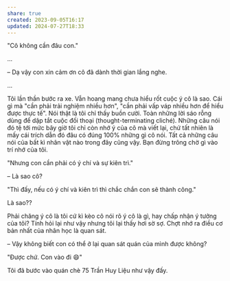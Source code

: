 ```yaml
---
share: true
created: 2023-09-05T16:17
updated: 2024-07-27T18:33
---
```

"Cô không cần đâu con."  
  
...  
  
– Dạ vậy con xin cảm ơn cô đã dành thời gian lắng nghe.  
  
...  
  
Tôi lần thần bước ra xe. Vẫn hoang mang chưa hiểu rốt cuộc ý cô là sao. Cái gì mà "cần phải trải nghiệm nhiều hơn", "cần phải vấp váp nhiều hơn để hiểu được thực tế". Nói thật là tôi chỉ thấy buồn cười. Toàn những lời sáo rỗng dùng để dập tắt cuộc đối thoại (thought-terminating cliché). Những câu nói đó tệ tới mức bây giờ tôi chỉ còn nhớ ý của cô mà viết lại, chứ tất nhiên là mấy cái trích dẫn đó đâu có đúng 100% những gì cô nói. Tất cả những câu nói của bất kì nhân vật nào trong đây cũng vậy. Bạn đừng trông chờ gì vào trí nhớ của tôi.  
  
"Nhưng con cần phải có ý chí và sự kiên trì."  
  
– Là sao cô?  

"Thì đấy, nếu có ý chí và kiên trì thì chắc chắn con sẽ thành công."  

Là sao??  
  
Phải chăng ý cô là tôi cứ kì kèo cô nói rõ ý cô là gì, hay chấp nhận ý tưởng của tôi? Tính hỏi lại như vậy nhưng tôi lại thấy hơi sờ sợ. Chợt nhớ ra điều cơ bản nhất của nhân học là quan sát.  
  
– Vậy không biết con có thể ở lại quan sát quán của mình được không?  
  
"Được chứ. Con vào đi 😄"  
  
Tôi đã bước vào quán chè 75 Trần Huy Liệu như vậy đấy.  
  

